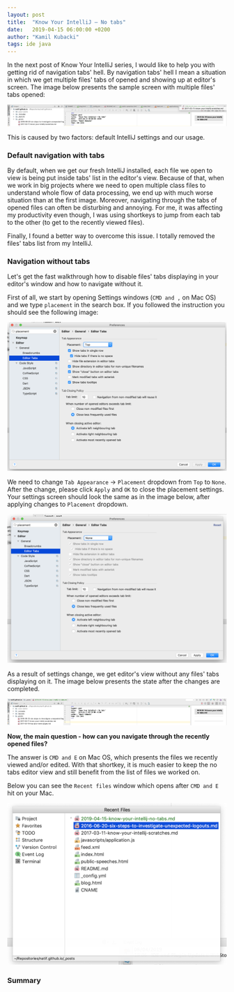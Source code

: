 ```yaml
---
layout: post
title:  "Know Your IntelliJ – No tabs"
date:   2019-04-15 06:00:00 +0200
author: "Kamil Kubacki"
tags: ide java
---
```


In the next post of Know Your IntelliJ series, I would like to help you
with getting rid of navigation tabs' hell. By navigation tabs' hell I mean
a situation in which we get multiple files' tabs of opened and showing up at
editor's screen. The image below presents the sample screen with multiple
files' tabs opened:

<img src="/images/blog/posts/know-your-intellij-no-tabs/tabs-view.png" alt="tabs-view" />

This is caused by two factors: default IntelliJ settings and our usage.

### Default navigation with tabs
By default, when we get our fresh IntelliJ installed, each file we open
to view is being put inside tabs' list in the editor's view.
Because of that, when we work in big projects where we need to open
multiple class files to understand whole flow of data processing,
we end up with much worse situation than at the first image. Moreover,
navigating through the tabs of opened files can often be
disturbing and annoying. For me, it was affecting my productivity even
though, I was using shortkeys to jump from each tab to the other
(to get to the recently viewed files).

Finally, I found a better way to overcome this issue. I totally removed
the files' tabs list from my IntelliJ.

### Navigation without tabs
Let's get the fast walkthrough how to disable files' tabs displaying
in your editor's window and how to navigate without it.

First of all, we start by opening Settings windows (`CMD and ,` on Mac OS)
and we type `placement` in the search box. If you followed the instruction
you should see the following image:

<img src="/images/blog/posts/know-your-intellij-no-tabs/settings-tabson.png" alt="no-tabs-view" />

We need to change `Tab Appearance` -> `Placement` dropdown from `Top` to
`None`. After the change, please click `Apply` and `OK` to close the
placement settings. Your settings screen should look the same as in the
image below, after applying changes to `Placement` dropdown.

<img src="/images/blog/posts/know-your-intellij-no-tabs/settings-tabsoff.png" alt="no-tabs-view" />

As a result of settings change, we get editor's view without
any files' tabs displaying on it. The image below presents the state
after the changes are completed.

<img src="/images/blog/posts/know-your-intellij-no-tabs/no-tabs-view.png" alt="no-tabs-view" />

**Now, the main question - how can you navigate through the recently
opened files?**

The answer is `CMD and E` on Mac OS, which presents the files we recently
viewed and/or edited. With that shortkey, it is much easier to keep the
no tabs editor view and still benefit from the list of files
we worked on.

Below you can see the `Recent files` window which opens after `CMD and E`
hit on your Mac.

<img src="/images/blog/posts/know-your-intellij-no-tabs/recent-files.png" alt="no-tabs-view" />

### Summary

